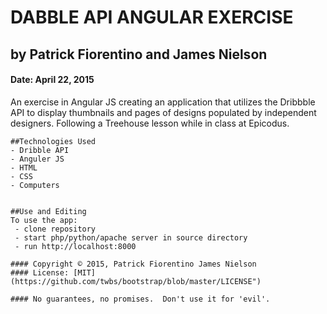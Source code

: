 # DABBLE API ANGULAR EXERCISE
## by Patrick Fiorentino and James Nielson
#### Date: April 22, 2015

 An exercise in Angular JS creating an application that utilizes the Dribbble API to display thumbnails and pages of designs populated by independent designers. Following a Treehouse lesson while in class at Epicodus.

    ##Technologies Used
    - Dribble API
    - Anguler JS
    - HTML
    - CSS
    - Computers


    ##Use and Editing
    To use the app:
     - clone repository
     - start php/python/apache server in source directory
     - run http://localhost:8000

    #### Copyright © 2015, Patrick Fiorentino James Nielson
    #### License: [MIT](https://github.com/twbs/bootstrap/blob/master/LICENSE")

    #### No guarantees, no promises.  Don't use it for 'evil'.
